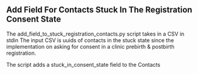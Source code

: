 Add Field For Contacts Stuck In The Registration Consent State
----------------------
The add_field_to_stuck_registration_contacts.py script takes in a CSV in stdin
The input CSV is uuids of contacts in the stuck state
since the implementation on asking for consent in a clinic prebirth & postbirth
registration.

The script adds a stuck_in_consent_state field to the Contacts
